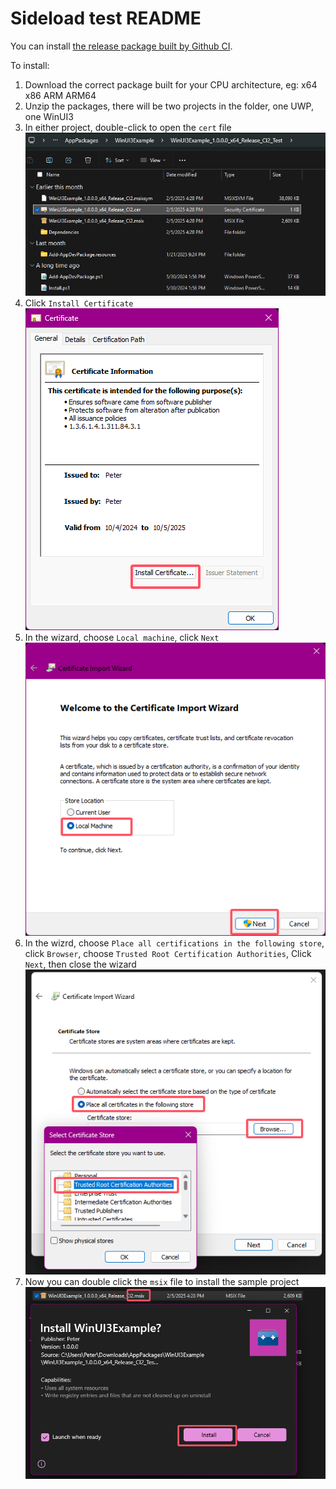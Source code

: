 # Sideload test README
You can install [the release package built by Github CI](https://github.com/HO-COOH/WinUIEssentials/releases).

To install:
1. Download the correct package built for your CPU architecture, eg: x64 x86 ARM ARM64
2. Unzip the packages, there will be two projects in the folder, one UWP, one WinUI3
3. In either project, double-click to open the `cert` file
    ![](assets/unzip-folder.png)
4. Click `Install Certificate`<br>
    ![](assets/cert.png)
5. In the wizard, choose `Local machine`, click `Next`<br>
    ![](assets/cert-wizard.png)
6. In the wizrd, choose `Place all certifications in the following store`, click `Browser`, choose `Trusted Root Certification Authorities`, Click `Next`, then close the wizard<br>
    ![](assets/cert-wizard-location.png)
7. Now you can double click the `msix` file to install the sample project<br>
    ![](assets/install.png)